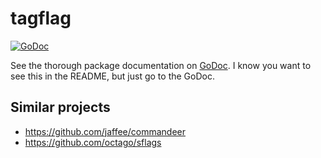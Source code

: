 # tagflag

[![GoDoc](https://godoc.org/github.com/anacrolix/tagflag?status.svg)](https://godoc.org/github.com/anacrolix/tagflag)

See the thorough package documentation on [GoDoc](https://godoc.org/github.com/anacrolix/tagflag). I know you want to see this in the README, but just go to the GoDoc.

## Similar projects

 * https://github.com/jaffee/commandeer 
 * https://github.com/octago/sflags

